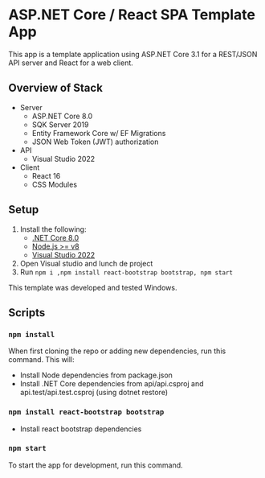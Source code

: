 # ASP.NET Core / React SPA Template App


This app is a template application using ASP.NET Core 3.1 for a REST/JSON API server and React for a web client.


## Overview of Stack
- Server
  - ASP.NET Core 8.0
  - SQK Server 2019
  - Entity Framework Core w/ EF Migrations
  - JSON Web Token (JWT) authorization
- API
  - Visual Studio 2022
- Client
  - React 16
  - CSS Modules



## Setup

1. Install the following:
   - [.NET Core 8.0](https://www.microsoft.com/net/core)
   - [Node.js >= v8](https://nodejs.org/en/download/)
   - [Visual Studio 2022](https://visualstudio.microsoft.com/es/vs/community/)
2. Open Visual studio and lunch de project
3. Run `npm i ,npm install react-bootstrap bootstrap, npm start`


This template was developed and tested Windows. 

## Scripts

### `npm install`

When first cloning the repo or adding new dependencies, run this command.  This will:

- Install Node dependencies from package.json
- Install .NET Core dependencies from api/api.csproj and api.test/api.test.csproj (using dotnet restore)


### `npm install react-bootstrap bootstrap`
- Install react bootstrap dependencies

### `npm start`

To start the app for development, run this command.  


